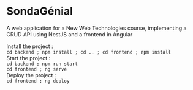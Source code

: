 # SondaGénial
A web application for a New Web Technologies course, implementing a CRUD API using NestJS and a frontend in Angular<br/>

Install the project :<br/>
`cd backend ; npm install ; cd .. ; cd frontend ; npm install`<br/>
Start the project :<br/>
`cd backend ; npm run start`<br/>
`cd frontend ; ng serve`<br/>
Deploy the project :<br/>
`cd frontend ; ng deploy`<br/>